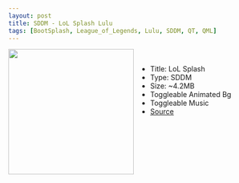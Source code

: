 ```yaml
---
layout: post
title: SDDM - LoL Splash Lulu
tags: [BootSplash, League_of_Legends, Lulu, SDDM, QT, QML]
---
```

<img class="preview_image" height="250px" style="padding-right: 30px;" align="left" src="https://raw.githubusercontent.com/jurassicplayer/Weeb-Themes/master/weeb-sddm-themes/lolsplash/screenshot.jpg" />

<br>

- Title: LoL Splash
- Type: SDDM
- Size: ~4.2MB
- Toggleable Animated Bg
- Toggleable Music
- [Source](https://github.com/jurassicplayer/Weeb-Themes/tree/master/weeb-sddm-themes/lolsplash)
